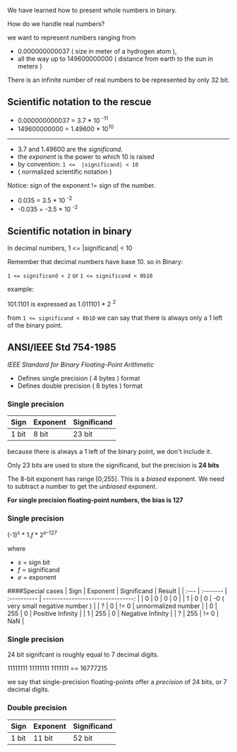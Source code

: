 We have learned how to present whole numbers in binary.

How do we handle real numbers?

we want to represent numbers ranging from
* 0.000000000037 ( size in meter of a hydrogen atom ),
* all the way up to 149600000000 ( distance from earth to the sun in meters )

There is an infinite number of real numbers to be represented by only 32 bit.



## Scientific notation to the rescue

* 0.000000000037 = 3.7 * 10 <sup>-11</sup>
* 149600000000 = 1.49600 * 10<sup>10</sup>
---
* 3.7 and 1.49600 are the _significand_.
* the _exponent_ is the power to which 10 is raised
* by convention:  `1 <=  |significand| < 10`
* ( normalized scientific notation )

Notice: sign of the exponent != sign of the number.
* 0.035 = 3.5 * 10 <sup>-2</sup>
* -0.035 = -3.5 * 10 <sup>-2</sup>



## Scientific notation in binary

In decimal numbers, 1 <= |significand| < 10

Remember that decimal numbers have base 10. so in Binary:

`1 <= significand < 2` or `1 <= significand < 0b10`

example:

101.1101 is expressed as 1.011101 * 2 <sup>2</sup>

from `1 <= significand < 0b10` we can say that there is always only a 1 left of the binary point.



## ANSI/IEEE Std 754-1985

_IEEE Standard for Binary Floating-Point Arithmetic_

* Defines single precision ( 4 bytes ) format
* Defines double precision ( 8 bytes ) format


### Single precision

| Sign | Exponent | Significand |
| --- | --- | --- |
| 1 bit | 8 bit | 23 bit |

because there is always a 1 left of the binary point, we don't include it.

Only 23 bits are used to store the significand, but the precision is **24 bits**

The 8-bit exponent has range [0;255]. This is a _biased_ exponent. We need to subtract a number to get the _unbiased_ exponent.

**For single precision floating-point numbers, the bias is 127**


### Single precision

(-1)<sup>_s_</sup> * 1._f_ * 2<sup>_e_-127</sup>

where
* _s_ = sign bit
* _f_ = significand
* _e_ = exponent


####Special cases
| Sign | Exponent | Significand | Result                            |
| :--- | :------- | :---------- | --------------------------------: |
| 0    | 0        | 0           | 0                                 |
| 1    | 0        | 0           | -0 ( very small negative number ) |
| ?    | 0        | != 0        | unnormalized number               |
| 0    | 255      | 0           | Positive Infinity                 |
| 1    | 255      | 0           | Negative Infinity                 |
| ?    | 255      | != 0        | NaN                               |


### Single precision

24 bit signifcant is roughly equal to 7 decimal digits.

11111111 11111111 1111111 == 16777215

we say that single-precision floating-points offer a _precision_ of 24 bits, or 7 decimal digits.


### Double precision

| Sign | Exponent | Significand |
| --- | --- | --- |
| 1 bit | 11 bit | 52 bit |
